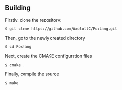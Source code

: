 ## Building

Firstly, clone the repository:
```
$ git clone https://github.com/AxolotlC/Foxlang.git
```

Then, go to the newly created directory
```
$ cd Foxlang
```

Next, create the CMAKE configuration files
```
$ cmake .
```

Finally, compile the source
```
$ make
```
